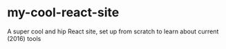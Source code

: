 # my-cool-react-site
A super cool and hip React site, set up from scratch to learn about current (2016) tools
